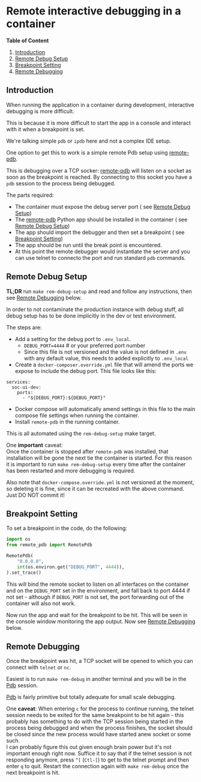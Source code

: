 # Remote interactive debugging in a container

**Table of Content**

1. [Introduction](#introduction)
2. [Remote Debug Setup](#remote-debug-setup)
3. [Breakpoint Setting](#breakpoint-setting)
4. [Remote Debugging](#remote-debugging)


## Introduction

When running the application in a container during development, interactive
debugging is more difficult.

This is because it is more difficult to start the app in a console and interact
with it when a breakpoint is set.

We're talking simple `pdb` or `ipdb` here and not a complex IDE setup.

One option to get this to work is a simple remote Pdb setup using [remote-pdb].

This is debugging over a TCP socker: [remote-pdb] will listen on a socket as
soon as the breakpoint is reached. By connecting to this socket you have a
`pdb` session to the process being debugged.

The parts required:

* The container must expose the debug server port (
    see [Remote Debug Setup](#remote-debug-setup))
* The [remote-pdb] Python app should be installed in the container (
    see [Remote Debug Setup](#remote-debug-setup))
* The app should import the debugger and then set a breakpoint (
    see [Breakpoint Setting](#breakpoint-setting))
* The app should be run until the break point is encountered.
* At this point the remote debugger would instantiate the server and you can
    use telnet to connecto the port and run standard `pdb` commands.

## Remote Debug Setup

**TL;DR** run `make rem-debug-setup` and read and follow any instructions, then
see [Remote Debugging](#remote-debugging) below.

In order to not contaminate the production instance with debug stuff, all debug
setup has to be done implicitly in the dev or test environment.

The steps are:

* Add a setting for the debug port to `.env_local`.
    * `DEBUG_PORT=4444`  # or your preferred port number
    * Since this file is not versioned and the value is not defined in `.env`
        with any default value, this needs to added explicitly to `.env_local`
* Create a `docker-composer.override.yml` file that will amend the ports we
    expose to include the debug port. This file looks like this:
```
services:
  soc-ui-dev:
    ports:
      - "${DEBUG_PORT}:${DEBUG_PORT}"
```
* Docker compose will automatically amend settings in this file to the main
    compose file settings when running the container.
* Install `remote-pdb` in the running container.

This is all automated using the `rem-debug-setup` make target.

One **important** caveat:  
Once the container is stopped after `remote-pdb` was installed, that
installation will be gone the next tie the container is started. For this
reason it is important to run `make rem-debug-setup` every time after the
container has been restarted and more debugging is required.

Also note that `docker-compose.override.yml` is not versioned at the moment, so
deleting it is fine, since it can be recreated with the above command.  
Just DO NOT commit it!

## Breakpoint Setting

To set a breakpoint in the code, do the following:

```python
import os
from remote_pdb import RemotePdb

RemotePdb(
    "0.0.0.0",
    int(os.environ.get("DEBUG_PORT", 4444)),
).set_trace()
```

This will bind the remote socket to listen on all interfaces on the container
and on the `DEBUG_PORT` set in the environment, and fall back to port 4444 if
not set - although if `DEBUG_PORT` is not set, the port forwarding out of the
container will also not work.

Now run the app and wait for the breakpoint to be hit. This will be seen in the
console window monitoring the app output.
Now see [Remote Debugging](#remote-debugging) below.

## Remote Debugging

Once the breakpoint was hit, a TCP socket will be opened to which you can
connect with `telnet` or `nc`.

Easiest is to run `make rem-debug` in another terminal and you will be in the
[Pdb] session.

[Pdb] is fairly primitive but totally adequate for small scale debugging.

One **caveat**: 
When entering `c` for the process to continue running, the telnet session needs
to be exited for the same breakpoint to be hit again - this probably has
something to do with the TCP session being started in the process being
debugged and when the process finishes, the socket should be closed since
the new process would have started anew socket or some such.  
I can probably figure this out given enough brain power but it's not important
enough right now. Suffice it to say that if the telnet session is not
responding anymore, press `^[` (`Ctl-[`) to get to the telnet prompt and then
enter `q` to quit. Restart the connection again with `make rem-debug` once the
next breakpoint is hit.

<!-- links -->
[remote-pdb]: https://github.com/ionelmc/python-remote-pdb
[Pdb]: https://docs.python.org/3/library/pdb.html
